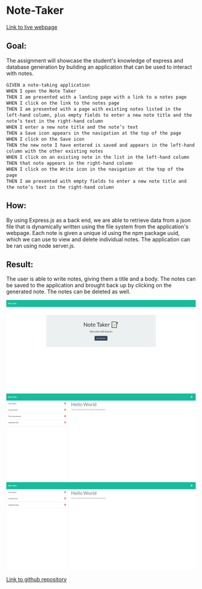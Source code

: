 # Note-Taker
[Link to live webpage](https://niklas-solomon-note-taker.herokuapp.com)
## Goal:
The assignment will showcase the student's knowledge of express and database generation by building an application that can be used to interact with notes.

```
GIVEN a note-taking application
WHEN I open the Note Taker
THEN I am presented with a landing page with a link to a notes page
WHEN I click on the link to the notes page
THEN I am presented with a page with existing notes listed in the left-hand column, plus empty fields to enter a new note title and the note’s text in the right-hand column
WHEN I enter a new note title and the note’s text
THEN a Save icon appears in the navigation at the top of the page
WHEN I click on the Save icon
THEN the new note I have entered is saved and appears in the left-hand column with the other existing notes
WHEN I click on an existing note in the list in the left-hand column
THEN that note appears in the right-hand column
WHEN I click on the Write icon in the navigation at the top of the page
THEN I am presented with empty fields to enter a new note title and the note’s text in the right-hand column
```
## How:
By using Express.js as a back end, we are able to retrieve data from a json file that is dynamically written using the file system from the application's webpage. Each note is given a unique id using the npm package uuid, which we can use to view and delete individual notes. The application can be ran using node server.js.

## Result:
The user is able to write notes, giving them a title and a body. The notes can be saved to the application and brought back up by clicking on the generated note. The notes can be deleted as well.  

![Screenshots of functioning application](./Assets/Note%20Taker%20screenshot%201.png)
![Screenshots of functioning application](./Assets/Note%20Taker%20screenshot%202.png)
![Screenshots of functioning application](./Assets/Note%20Taker%20screenshot%203.png)  

[Link to github repository](https://github.com/NiklasSolomon/Note-Taker)